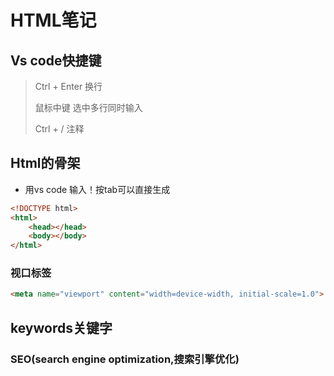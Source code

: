 # HTML笔记

## Vs code快捷键

> Ctrl + Enter			换行
>
> 鼠标中键				选中多行同时输入
>
> Ctrl + /					注释

## Html的骨架

- 用vs code 输入！按tab可以直接生成

```html
<!DOCTYPE html>
<html>
  	<head></head>
	<body></body> 
</html>

```

### 视口标签

```html
<meta name="viewport" content="width=device-width, initial-scale=1.0">
```

## keywords关键字

### SEO(search engine optimization,搜索引擎优化)

